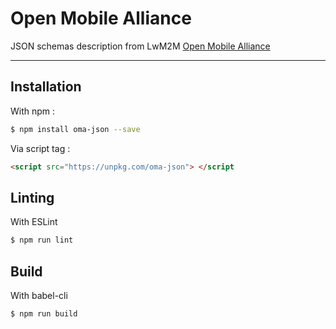 # Open Mobile Alliance 

JSON schemas description from LwM2M [Open Mobile Alliance](http://www.openmobilealliance.org/wp/OMNA/LwM2M/LwM2MRegistry.html) 



---

## Installation

With npm :

```bash
$ npm install oma-json --save
```

Via script tag :

```html
<script src="https://unpkg.com/oma-json"> </script
```

## Linting

With ESLint

```bash
$ npm run lint
```

## Build

With babel-cli

```bash
$ npm run build
```

